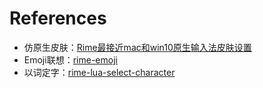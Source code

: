 # References

* 仿原生皮肤：[Rime最接近mac和win10原生输入法皮肤设置](https://zhuanlan.zhihu.com/p/265794084)
* Emoji联想：[rime-emoji](https://github.com/rime/rime-emoji)
* 以词定字：[rime-lua-select-character](https://github.com/BlindingDark/rime-lua-select-character)